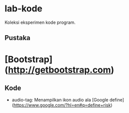 # lab-kode

Koleksi eksperimen kode program.

## Pustaka

# [Bootstrap] (http://getbootstrap.com)

## Kode

* audio-tag: Menampilkan ikon audio ala [Google define] (https://www.google.com/?hl=en#q=define+risk)
